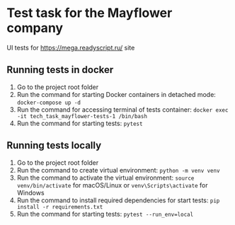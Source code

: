 # Test task for the Mayflower company
UI tests for https://mega.readyscript.ru/ site

## Running tests in docker
1. Go to the project root folder
2. Run the command for starting Docker containers in detached mode:
`docker-compose up -d`
3. Run the command for accessing terminal of tests container:
`docker exec -it tech_task_mayflower-tests-1 /bin/bash`
4. Run the command for starting tests: 
`pytest`

## Running tests locally
1. Go to the project root folder
2. Run the command to create virtual environment: 
`python -m venv venv`
3. Run the command to activate the virtual environment: 
`source venv/bin/activate` for macOS/Linux or `venv\Scripts\activate` for Windows
4. Run the command to install required dependencies for start tests: 
`pip install -r requirements.txt`
5. Run the command for starting tests: 
`pytest --run_env=local`
